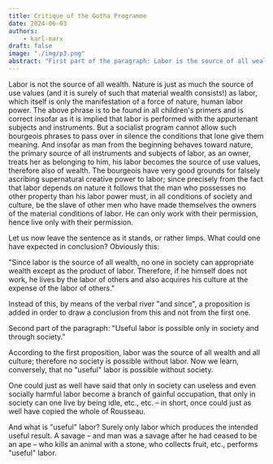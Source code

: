 ```yaml
---
title: Critique of the Gotha Programme 
date: 2024-06-03
authors: 
    - karl-marx
draft: false
image: "./img/p3.png"
abstract: "First part of the paragraph: Labor is the source of all wealth and all culture. Labor is not the source of all wealth. Nature is just as much the source of use values (and it is surely of such that material wealth consists!) as labor, which itself is only the manifestation of a force of nature, human labor power."
---	
```

Labor is not the source of all wealth. Nature is just as much the source of use values (and it is surely of such that material wealth consists!) as labor, which itself is only the manifestation of a force of nature, human labor power. The above phrase is to be found in all children's primers and is correct insofar as it is implied that labor is performed with the appurtenant subjects and instruments. But a socialist program cannot allow such bourgeois phrases to pass over in silence the conditions that lone give them meaning. And insofar as man from the beginning behaves toward nature, the primary source of all instruments and subjects of labor, as an owner, treats her as belonging to him, his labor becomes the source of use values, therefore also of wealth. The bourgeois have very good grounds for falsely ascribing supernatural creative power to labor; since precisely from the fact that labor depends on nature it follows that the man who possesses no other property than his labor power must, in all conditions of society and culture, be the slave of other men who have made themselves the owners of the material conditions of labor. He can only work with their permission, hence live only with their permission.

Let us now leave the sentence as it stands, or rather limps. What could one have expected in conclusion? Obviously this:

"Since labor is the source of all wealth, no one in society can appropriate wealth except as the product of labor. Therefore, if he himself does not work, he lives by the labor of others and also acquires his culture at the expense of the labor of others."

Instead of this, by means of the verbal river "and since", a proposition is added in order to draw a conclusion from this and not from the first one.

Second part of the paragraph: "Useful labor is possible only in society and through society."

According to the first proposition, labor was the source of all wealth and all culture; therefore no society is possible without labor. Now we learn, conversely, that no "useful" labor is possible without society.

One could just as well have said that only in society can useless and even socially harmful labor become a branch of gainful occupation, that only in society can one live by being idle, etc., etc. – in short, once could just as well have copied the whole of Rousseau.

And what is "useful" labor? Surely only labor which produces the intended useful result. A savage – and man was a savage after he had ceased to be an ape – who kills an animal with a stone, who collects fruit, etc., performs "useful" labor. 